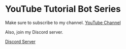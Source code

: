 # YouTube Tutorial Bot Series

Make sure to subscribe to my channel.
[YouTube Channel](https://www.youtube.com/channel/UCbKKNU5X3NzhQztp22-f8kw)

Also, join my Discord server.

[Discord Server](https://discord.gg/kweHZWg)
